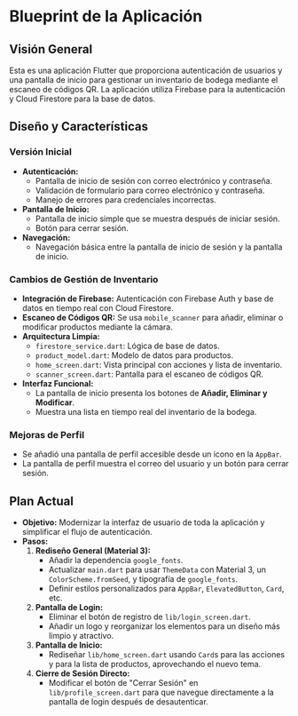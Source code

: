 # Blueprint de la Aplicación

## Visión General

Esta es una aplicación Flutter que proporciona autenticación de usuarios y una pantalla de inicio para gestionar un inventario de bodega mediante el escaneo de códigos QR. La aplicación utiliza Firebase para la autenticación y Cloud Firestore para la base de datos.

## Diseño y Características

### Versión Inicial

*   **Autenticación:**
    *   Pantalla de inicio de sesión con correo electrónico y contraseña.
    *   Validación de formulario para correo electrónico y contraseña.
    *   Manejo de errores para credenciales incorrectas.
*   **Pantalla de Inicio:**
    *   Pantalla de inicio simple que se muestra después de iniciar sesión.
    *   Botón para cerrar sesión.
*   **Navegación:**
    *   Navegación básica entre la pantalla de inicio de sesión y la pantalla de inicio.

### Cambios de Gestión de Inventario

*   **Integración de Firebase:** Autenticación con Firebase Auth y base de datos en tiempo real con Cloud Firestore.
*   **Escaneo de Códigos QR:** Se usa `mobile_scanner` para añadir, eliminar o modificar productos mediante la cámara.
*   **Arquitectura Limpia:**
    *   `firestore_service.dart`: Lógica de base de datos.
    *   `product_model.dart`: Modelo de datos para productos.
    *   `home_screen.dart`: Vista principal con acciones y lista de inventario.
    *   `scanner_screen.dart`: Pantalla para el escaneo de códigos QR.
*   **Interfaz Funcional:**
    *   La pantalla de inicio presenta los botones de **Añadir, Eliminar y Modificar**.
    *   Muestra una lista en tiempo real del inventario de la bodega.

### Mejoras de Perfil
*   Se añadió una pantalla de perfil accesible desde un icono en la `AppBar`.
*   La pantalla de perfil muestra el correo del usuario y un botón para cerrar sesión.

## Plan Actual

*   **Objetivo:** Modernizar la interfaz de usuario de toda la aplicación y simplificar el flujo de autenticación.
*   **Pasos:**
    1.  **Rediseño General (Material 3):**
        *   Añadir la dependencia `google_fonts`.
        *   Actualizar `main.dart` para usar `ThemeData` con Material 3, un `ColorScheme.fromSeed`, y tipografía de `google_fonts`.
        *   Definir estilos personalizados para `AppBar`, `ElevatedButton`, `Card`, etc.
    2.  **Pantalla de Login:**
        *   Eliminar el botón de registro de `lib/login_screen.dart`.
        *   Añadir un logo y reorganizar los elementos para un diseño más limpio y atractivo.
    3.  **Pantalla de Inicio:**
        *   Rediseñar `lib/home_screen.dart` usando `Card`s para las acciones y para la lista de productos, aprovechando el nuevo tema.
    4.  **Cierre de Sesión Directo:**
        *   Modificar el botón de "Cerrar Sesión" en `lib/profile_screen.dart` para que navegue directamente a la pantalla de login después de desautenticar.
